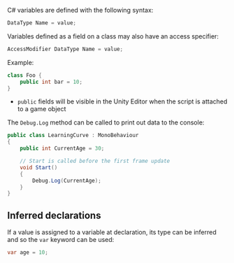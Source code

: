 C# variables are defined with the following syntax:

```c#
DataType Name = value;
```

Variables defined as a field on a class may also have an access specifier:

```c#
AccessModifier DataType Name = value;
```

Example:

```c#
class Foo {
	public int bar = 10;
}
```

- `public` fields will be visible in the Unity Editor when the script is attached to a game object

The `Debug.Log` method can be called to print out data to the console:

```c#
public class LearningCurve : MonoBehaviour
{
    public int CurrentAge = 30;

    // Start is called before the first frame update
    void Start()
    {
        Debug.Log(CurrentAge);
    }
}
```

## Inferred declarations
If a value is assigned to a variable at declaration, its type can be inferred and so the `var` keyword can be used:

```c#
var age = 10;
```



